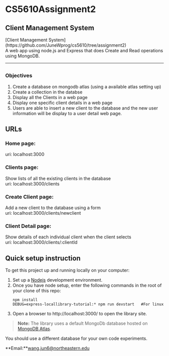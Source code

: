 <h1>CS5610Assignment2</h1>

<h2>Client Management System</h2>
[Client Management System](https://github.com/JuneWprog/cs5610/tree/assignment2)<br>
A web app using node.js and Express that does Create and Read operations using MongoDB.
<hr>

## <h3>Objectives<br>
1. Create a database on mongodb atlas (using a available atlas setting up)<br>
2. Create a collection in the databse<br>
3. Display all the Clients  in a web page<br>
4. Display one specific client  details in a web page<br>
5. Users are able to insert a new client to the database and the new user information will be display to a user detail web page.<br>
 
## URLs
<h3>Home page: </h3>
uri: localhost:3000

<h3>Clients page: </h3>
Show lists of all the existing clients in the database<br>
uri: localhost:3000/clients
<h3>Create Client page: </h3>
Add a new client to the database using a form<br>
uri: localhost:3000/clients/newclient
<h3>Client Detail page: </h3>
Show details of each individual client when the client selects<br>
uri: localhost:3000/clients/:clientId

## Quick setup instruction

To get this project up and running locally on your computer:

1. Set up a [Nodejs](https://wiki.developer.mozilla.org/en-US/docs/Learn/Server-side/Express_Nodejs/development_environment) development environment.
1. Once you have node setup, enter the following commands in the root of your clone of this repo:
   ```
   npm install
   DEBUG=express-locallibrary-tutorial:* npm run devstart   #For linux
   ```
1. Open a browser to http://localhost:3000/ to open the library site.

> **Note:** The library uses a default MongoDb database hosted on [MongoDB Atlas](https://www.mongodb.com/cloud/atlas). <br>

You should use a different database for your own code experiments.

**Email:**wang.jun6@northeastern.edu
